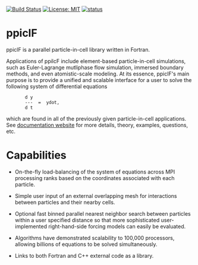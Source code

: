 [![Build Status](https://travis-ci.org/dpzwick/ppiclF.svg?branch=master)](https://travis-ci.org/dpzwick/ppiclF)
[![License: MIT](https://img.shields.io/badge/License-MIT-brightgreen.svg)](https://github.com/dpzwick/ppiclF/blob/master/LICENSE)
[![status](http://joss.theoj.org/papers/af8a524242ba0c072ef4c42f816b76df/status.svg)](http://joss.theoj.org/papers/af8a524242ba0c072ef4c42f816b76df)

# ppiclF
ppiclF is a parallel particle-in-cell library written in Fortran. 

Applications of ppilcF include element-based particle-in-cell simulations, such as Euler-Lagrange mutliphase flow simulation, immersed boundary methods, and even atomistic-scale modeling. At its essence, ppiclF's main purpose is to provide a unified and scalable interface for a user to solve the following system of differential equations

           
           d y
           ---  =  ydot,
           d t

which are found in all of the previously given particle-in-cell applications. See [documentation website](https://dpzwick.github.io/ppiclF-doc) for more details, theory, examples, questions, etc.

# Capabilities

* On-the-fly load-balancing of the system of equations across MPI processing ranks based on the coordinates associated with each particle. 

* Simple user input of an external overlapping mesh for interactions between particles and their nearby cells.

* Optional fast binned parallel nearest neighbor search between particles within a user specified distance so that more sophisticated user-implemented right-hand-side forcing models can easily be evaluated. 

* Algorithms have demonstrated scalability to 100,000 processors, allowing billions of equations to be solved simultaneously. 

* Links to both Fortran and C++ external code as a library.
